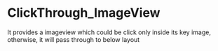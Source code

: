 # ClickThrough_ImageView
It provides a imageview which could be click only inside its key image, otherwise, it will pass through to below layout
